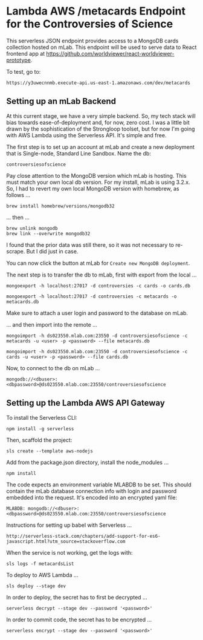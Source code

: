 # Lambda AWS /metacards Endpoint for the Controversies of Science

This serverless JSON endpoint provides access to a MongoDB cards collection hosted on mLab.  This endpoint will be used to serve data to React frontend app at https://github.com/worldviewer/react-worldviewer-prototype.

To test, go to:

    https://y3uwecnnmb.execute-api.us-east-1.amazonaws.com/dev/metacards

## Setting up an mLab Backend

At this current stage, we have a very simple backend.  So, my tech stack will bias towards ease-of-deployment and, for now, zero cost.  I was a little bit drawn by the sophistication of the Strongloop toolset, but for now I'm going with AWS Lambda using the Serverless API.  It's simple and free.

The first step is to set up an account at mLab and create a new deployment that is Single-node, Standard Line Sandbox.  Name the db:

    controversiesofscience

Pay close attention to the MongoDB version which mLab is hosting.  This must match your own local db version.  For my install, mLab is using 3.2.x.  So, I had to revert my own local MongoDB version with homebrew, as follows ...

    brew install homebrew/versions/mongodb32

... then ...

    brew unlink mongodb
    brew link --overwrite mongodb32

I found that the prior data was still there, so it was not necessary to re-scrape.  But I did just in case.

You can now click the button at mLab for `Create new MongoDB deployment`.

The next step is to transfer the db to mLab, first with export from the local ...

    mongoexport -h localhost:27017 -d controversies -c cards -o cards.db

    mongoexport -h localhost:27017 -d controversies -c metacards -o metacards.db

Make sure to attach a user login and password to the database on mLab.

... and then import into the remote ...

    mongoimport -h ds023550.mlab.com:23550 -d controversiesofscience -c metacards -u <user> -p <password> --file metacards.db

    mongoimport -h ds023550.mlab.com:23550 -d controversiesofscience -c cards -u <user> -p <password> --file cards.db

Now, to connect to the db on mLab ...

    mongodb://<dbuser>:<dbpassword>@ds023550.mlab.com:23550/controversiesofscience

## Setting up the Lambda AWS API Gateway

To install the Serverless CLI:

    npm install -g serverless

Then, scaffold the project:

    sls create --template aws-nodejs

Add from the package.json directory, install the node_modules ...

    npm install

The code expects an environment variable MLABDB to be set.  This should contain the mLab database connection info with login and password embedded into the request.  It's encoded into an encrypted yaml file:

    MLABDB: mongodb://<dbuser>:<dbpassword>@ds023550.mlab.com:23550/controversiesofscience

Instructions for setting up babel with Serverless ...

    http://serverless-stack.com/chapters/add-support-for-es6-javascript.html?utm_source=stackoverflow.com

When the service is not working, get the logs with:

    sls logs -f metacardsList

To deploy to AWS Lambda ...

    sls deploy --stage dev

In order to deploy, the secret has to first be decrypted ...

    serverless decrypt --stage dev --password '<password>'

In order to commit code, the secret has to be encrypted ...

    serverless encrypt --stage dev --password '<password>'
